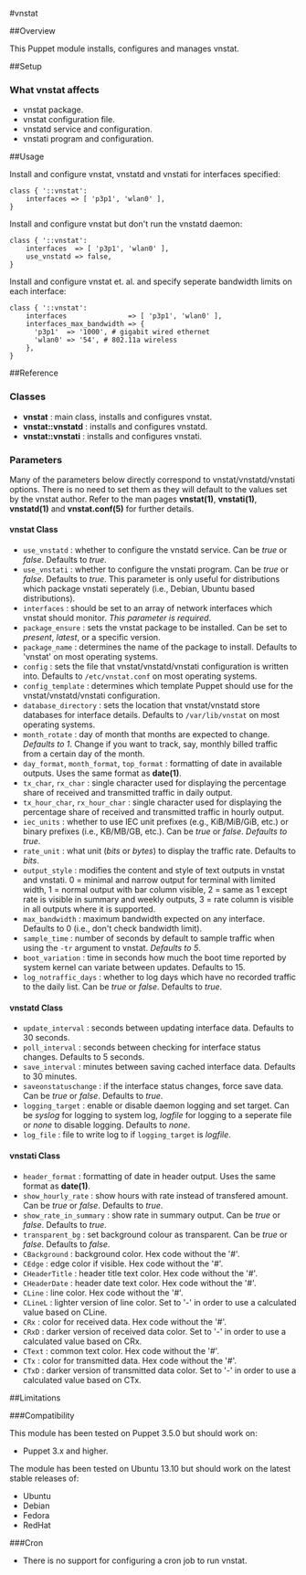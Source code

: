 #vnstat

##Overview

This Puppet module installs, configures and manages vnstat.

##Setup

### What vnstat affects

* vnstat package.
* vnstat configuration file.
* vnstatd service and configuration.
* vnstati program and configuration.

##Usage

Install and configure vnstat, vnstatd and vnstati for interfaces
specified:

```puppet
class { '::vnstat':
    interfaces => [ 'p3p1', 'wlan0' ],
}
```
Install and configure vnstat but don't run the vnstatd daemon:

```puppet
class { '::vnstat':
    interfaces  => [ 'p3p1', 'wlan0' ],
    use_vnstatd => false,
}
```
Install and configure vnstat et. al. and specify seperate bandwidth
limits on each interface:

```puppet
class { '::vnstat':
    interfaces               => [ 'p3p1', 'wlan0' ],
    interfaces_max_bandwidth => {
      'p3p1'  => '1000', # gigabit wired ethernet
      'wlan0' => '54', # 802.11a wireless
    },
}
```
##Reference

### Classes ###

* **vnstat** : main class, installs and configures vnstat.
* **vnstat::vnstatd** : installs and configures vnstatd.
* **vnstat::vnstati** : installs and configures vnstati.

### Parameters

Many of the parameters below directly correspond to
vnstat/vnstatd/vnstati options.  There is no need to set them as they
will default to the values set by the vnstat author. Refer to the man
pages **vnstat(1)**, **vnstati(1)**, **vnstatd(1)** and
**vnstat.conf(5)** for further details.

#### vnstat Class ####

* `use_vnstatd` : whether to configure the vnstatd service. Can be *true*
  or *false*.  Defaults to *true*.
* `use_vnstati` : whether to configure the vnstati program. Can be *true*
  or *false*.  Defaults to  *true*. This parameter is only useful for
  distributions which package vnstati seperately (i.e., Debian, Ubuntu
  based distributions).   
* `interfaces` : should be set to an array of network interfaces
  which vnstat should monitor. *This parameter is required*.
* `package_ensure` : sets the vnstat package to be installed. Can be
  set to *present*, *latest*, or a specific version.
* `package_name` : determines the name of the package to
  install. Defaults to 'vnstat' on most operating systems.
* `config` : sets the file that vnstat/vnstatd/vnstati configuration
  is written into. Defaults to ``/etc/vnstat.conf`` on most
  operating systems.
* `config_template` : determines which template Puppet should use for
  the vnstat/vnstatd/vnstati configuration.
* `database_directory` : sets the location that vnstat/vnstatd store
  databases for interface details. Defaults to ``/var/lib/vnstat`` on most
  operating systems.
* `month_rotate` : day of month that months are expected to
  change. *Defaults to 1*.  Change if you want to track, say, monthly
  billed traffic from a certain day of the month.
* `day_format`, `month_format`, `top_format` : formatting  of  date in
  available outputs. Uses the same format as **date(1)**.
* `tx_char`, `rx_char` :  single character used for displaying the
  percentage share of received and transmitted traffic in daily
  output.
* `tx_hour_char`, `rx_hour_char` :  single character used for displaying the
  percentage share of received and transmitted traffic in hourly
  output.
* `iec_units` : whether to use IEC unit prefixes (e.g., KiB/MiB/GiB,
  etc.) or binary prefixes (i.e., KB/MB/GB, etc.). Can be *true*
  or *false*.  *Defaults to*  *true*.
* `rate_unit` : what unit (*bits* or *bytes*) to display the traffic
  rate. Defaults to *bits*.
* `output_style` : modifies the content and style of text outputs in
   vnstat and vnstati. 0 = minimal and narrow output for terminal with
   limited width, 1 = normal output with bar column visible, 2 = same
   as 1 except rate is visible in summary and weekly outputs, 3 = rate
   column  is  visible  in  all  outputs where it is supported.
* `max_bandwidth` : maximum bandwidth expected on any interface.
  Defaults to 0 (i.e., don't check bandwidth limit).
* `sample_time` : number of seconds by default to sample traffic when
  using the ``-tr`` argument to vnstat. *Defaults to 5*.
* `boot_variation` : time in seconds how much the boot time reported
  by system  kernel  can  variate  between updates. Defaults to 15.
* `log_notraffic_days` : whether to log days which have no recorded
  traffic to the daily list. Can be *true* or *false*.  Defaults
  to *true*.

#### vnstatd Class ####

* `update_interval` : seconds between updating interface
  data. Defaults to 30 seconds.
* `poll_interval` : seconds between checking for interface status
  changes. Defaults to 5 seconds.
* `save_interval` : minutes between saving cached interface
  data. Defaults to 30 minutes.
* `saveonstatuschange` : if the interface status changes, force save
  data. Can be *true* or *false*.  Defaults to *true*.
* `logging_target` : enable or disable daemon logging and set target.
  Can be *syslog* for logging to system log, *logfile* for logging to
  a seperate file or *none* to disable logging. Defaults to *none*.
* `log_file` : file to write log to if `logging_target` is *logfile*.

#### vnstati Class ####

* `header_format` : formatting of date in header output. Uses the same
  format as **date(1)**.
* `show_hourly_rate` : show hours with rate instead of transfered
  amount. Can be *true* or *false*.  Defaults to *true*.
* `show_rate_in_summary` : show rate in summary output. Can be *true*
  or *false*.  Defaults to *true*.
* `transparent_bg` : set background colour as transparent. Can be *true*
  or *false*.  Defaults to *false*.
* `CBackground` : background color. Hex code without the '#'.
* `CEdge` :  edge color if visible. Hex code without the '#'.
* `CHeaderTitle` : header title text color. Hex code without the '#'.
* `CHeaderDate` : header date text color. Hex code without the '#'.
* `CLine` : line color.  Hex code without the '#'.
* `CLineL` : lighter version of line color. Set to '-' in order to use
  a calculated  value  based  on CLine.
* `CRx` : color for received data. Hex code without the '#'.
* `CRxD` :   darker  version  of  received  data color. Set to '-' in
  order to use a calculated value based on CRx.
* `CText` : common text color.  Hex code without the '#'.
* `CTx` : color for transmitted data.  Hex code without the '#'.
* `CTxD` : darker version of transmitted data color. Set to '-' in
  order to use a calculated  value based on CTx.

##Limitations

###Compatibility

This module has been tested on Puppet 3.5.0 but should work on:

* Puppet 3.x and higher.

The module has been tested on Ubuntu 13.10 but should work on the
latest stable releases of:

* Ubuntu
* Debian
* Fedora
* RedHat

###Cron

* There is no support for configuring a cron job to run vnstat.
